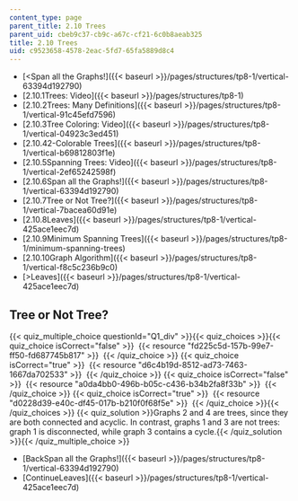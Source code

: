```yaml
---
content_type: page
parent_title: 2.10 Trees
parent_uid: cbeb9c37-cb9c-a67c-cf21-6c0b8aeab325
title: 2.10 Trees
uid: c9523658-4578-2eac-5fd7-65fa5889d8c4
---
```


*   [\<Span all the Graphs!]({{< baseurl >}}/pages/structures/tp8-1/vertical-63394d192790)
*   [2.10.1Trees: Video]({{< baseurl >}}/pages/structures/tp8-1)
*   [2.10.2Trees: Many Definitions]({{< baseurl >}}/pages/structures/tp8-1/vertical-91c45efd7596)
*   [2.10.3Tree Coloring: Video]({{< baseurl >}}/pages/structures/tp8-1/vertical-04923c3ed451)
*   [2.10.42-Colorable Trees]({{< baseurl >}}/pages/structures/tp8-1/vertical-b69812803f1e)
*   [2.10.5Spanning Trees: Video]({{< baseurl >}}/pages/structures/tp8-1/vertical-2ef65242598f)
*   [2.10.6Span all the Graphs!]({{< baseurl >}}/pages/structures/tp8-1/vertical-63394d192790)
*   [2.10.7Tree or Not Tree?]({{< baseurl >}}/pages/structures/tp8-1/vertical-7bacea60d91e)
*   [2.10.8Leaves]({{< baseurl >}}/pages/structures/tp8-1/vertical-425ace1eec7d)
*   [2.10.9Minimum Spanning Trees]({{< baseurl >}}/pages/structures/tp8-1/minimum-spanning-trees)
*   [2.10.10Graph Algorithm]({{< baseurl >}}/pages/structures/tp8-1/vertical-f8c5c236b9c0)
*   [\>Leaves]({{< baseurl >}}/pages/structures/tp8-1/vertical-425ace1eec7d)

Tree or Not Tree?
-----------------

  
{{< quiz_multiple_choice questionId="Q1_div" >}}{{< quiz_choices >}}{{< quiz_choice isCorrect="false" >}}&nbsp; {{< resource "fd225c5d-157b-99e7-ff50-fd687745b817" >}} &nbsp;{{< /quiz_choice >}}
{{< quiz_choice isCorrect="true" >}}&nbsp; {{< resource "d6c4b19d-8512-ad73-7463-1667da702533" >}} &nbsp;{{< /quiz_choice >}}
{{< quiz_choice isCorrect="false" >}}&nbsp; {{< resource "a0da4bb0-496b-b05c-c436-b34b2fa8f33b" >}} &nbsp;{{< /quiz_choice >}}
{{< quiz_choice isCorrect="true" >}}&nbsp; {{< resource "d0228d39-e40c-df45-017b-b210f0f68f5e" >}} &nbsp;{{< /quiz_choice >}}{{< /quiz_choices >}}
{{< quiz_solution >}}Graphs 2 and 4 are trees, since they are both connected and acyclic. In contrast, graphs 1 and 3 are not trees: graph 1 is disconnected, while graph 3 contains a cycle.{{< /quiz_solution >}}{{< /quiz_multiple_choice >}}

*   [BackSpan all the Graphs!]({{< baseurl >}}/pages/structures/tp8-1/vertical-63394d192790)
*   [ContinueLeaves]({{< baseurl >}}/pages/structures/tp8-1/vertical-425ace1eec7d)